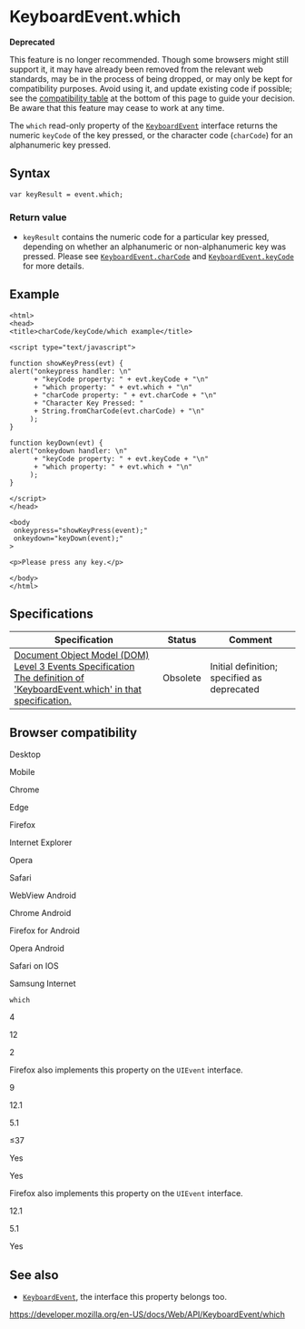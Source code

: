 # KeyboardEvent.which

**Deprecated**

This feature is no longer recommended. Though some browsers might still support it, it may have already been removed from the relevant web standards, may be in the process of being dropped, or may only be kept for compatibility purposes. Avoid using it, and update existing code if possible; see the [compatibility table](#browser_compatibility) at the bottom of this page to guide your decision. Be aware that this feature may cease to work at any time.

The `which` read-only property of the [`KeyboardEvent`](../keyboardevent) interface returns the numeric `keyCode` of the key pressed, or the character code (`charCode`) for an alphanumeric key pressed.

## Syntax

    var keyResult = event.which;

### Return value

- `keyResult` contains the numeric code for a particular key pressed, depending on whether an alphanumeric or non-alphanumeric key was pressed. Please see [`KeyboardEvent.charCode`](charcode) and [`KeyboardEvent.keyCode`](keycode) for more details.

## Example

    <html>
    <head>
    <title>charCode/keyCode/which example</title>

    <script type="text/javascript">

    function showKeyPress(evt) {
    alert("onkeypress handler: \n"
          + "keyCode property: " + evt.keyCode + "\n"
          + "which property: " + evt.which + "\n"
          + "charCode property: " + evt.charCode + "\n"
          + "Character Key Pressed: "
          + String.fromCharCode(evt.charCode) + "\n"
         );
    }

    function keyDown(evt) {
    alert("onkeydown handler: \n"
          + "keyCode property: " + evt.keyCode + "\n"
          + "which property: " + evt.which + "\n"
         );
    }

    </script>
    </head>

    <body
     onkeypress="showKeyPress(event);"
     onkeydown="keyDown(event);"
    >

    <p>Please press any key.</p>

    </body>
    </html>

## Specifications

<table><thead><tr class="header"><th>Specification</th><th>Status</th><th>Comment</th></tr></thead><tbody><tr class="odd"><td><a href="https://www.w3.org/TR/2014/WD-DOM-Level-3-Events-20140925/#legacy-interface-KeyboardEvent">Document Object Model (DOM) Level 3 Events Specification<br />
<span class="small">The definition of 'KeyboardEvent.which' in that specification.</span></a></td><td><span class="spec-obsolete">Obsolete</span></td><td>Initial definition; specified as deprecated</td></tr></tbody></table>

## Browser compatibility

Desktop

Mobile

Chrome

Edge

Firefox

Internet Explorer

Opera

Safari

WebView Android

Chrome Android

Firefox for Android

Opera Android

Safari on IOS

Samsung Internet

`which`

4

12

2

Firefox also implements this property on the `UIEvent` interface.

9

12.1

5.1

≤37

Yes

Yes

Firefox also implements this property on the `UIEvent` interface.

12.1

5.1

Yes

## See also

- [`KeyboardEvent`](../keyboardevent), the interface this property belongs too.

<a href="https://developer.mozilla.org/en-US/docs/Web/API/KeyboardEvent/which" class="_attribution-link">https://developer.mozilla.org/en-US/docs/Web/API/KeyboardEvent/which</a>
